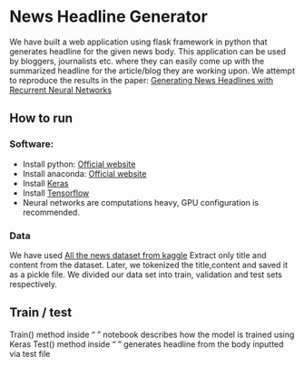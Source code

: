 # News Headline Generator
We have built a web application using flask framework in python that generates headline for the given news body. This application can be used by bloggers, journalists etc. where they can easily come up with the summarized headline for the article/blog they are working upon. We attempt to reproduce the results in the paper:  [Generating News Headlines with Recurrent Neural Networks](https://arxiv.org/pdf/1512.01712.pdf)

## How to run
### Software:
* Install python: [Official website](https://www.python.org/downloads/)
* Install anaconda: [Official website](https://www.anaconda.com/download/)
* Install [Keras](https://keras.io/) 
* Install [Tensorflow](https://www.tensorflow.org/install/)
* Neural networks are computations heavy, GPU configuration is recommended.

### Data
We have used [All the news dataset from kaggle](https://www.kaggle.com/snapcrack/all-the-news/data)
Extract only title and content from the dataset. Later, we tokenized the title,content and saved it as a pickle file. We divided our data set into train, validation and test sets respectively.

## Train / test
Train() method inside “ ” notebook describes how the model is trained using Keras
Test() method inside “ ” generates headline from the body inputted via test file

 






